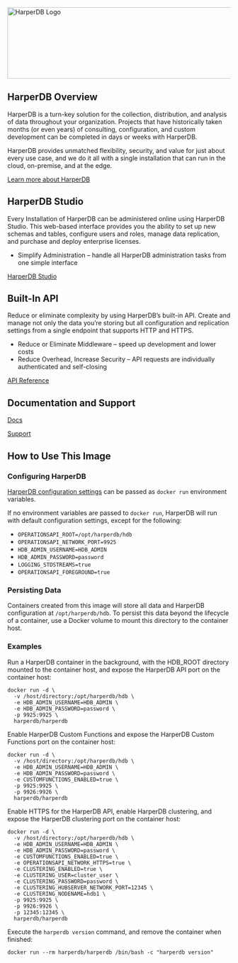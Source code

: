 <img src="https://hdb-marketing.s3.amazonaws.com/large_purple_horiz_new.png" width="562" height="161" alt="HarperDB Logo">

## HarperDB Overview

HarperDB is a turn-key solution for the collection, distribution, and analysis of data throughout your organization. Projects that have historically taken months (or even years) of consulting, configuration, and custom development can be completed in days or weeks with HarperDB.

HarperDB provides unmatched flexibility, security, and value for just about every use case, and we do it all with a single installation that can run in the cloud, on-premise, and at the edge.

[Learn more about HarperDB](https://harperdb.io/?utm_source=repo&utm_medium=dockerhub)

## HarperDB Studio

Every Installation of HarperDB can be administered online using HarperDB Studio. This web-based interface provides you the ability to set up new schemas and tables, configure users and roles, manage data replication, and purchase and deploy enterprise licenses.
- Simplify Administration – handle all HarperDB administration tasks from one simple interface

[HarperDB Studio](https://studio.harperdb.io/sign-up)

## Built-In API

Reduce or eliminate complexity by using HarperDB’s built-in API. Create and manage not only the data you’re storing but all configuration and replication settings from a single endpoint that supports HTTP and HTTPS.
- Reduce or Eliminate Middleware – speed up development and lower costs
- Reduce Overhead, Increase Security – API requests are individually authenticated and self-closing

[API Reference](https://api.harperdb.io/)

## Documentation and Support

[Docs](https://docs.harperdb.io/)

[Support](https://harperdb.io/docs/support/)

## How to Use This Image

### Configuring HarperDB
[HarperDB configuration settings](https://harperdb.io/docs/reference/configuration-file/) can be passed as `docker run` environment variables.

If no environment variables are passed to `docker run`, HarperDB will run with default configuration settings, except for the following:
- `OPERATIONSAPI_ROOT=/opt/harperdb/hdb`
- `OPERATIONSAPI_NETWORK_PORT=9925`
- `HDB_ADMIN_USERNAME=HDB_ADMIN`
- `HDB_ADMIN_PASSWORD=password`
- `LOGGING_STDSTREAMS=true`
- `OPERATIONSAPI_FOREGROUND=true`

### Persisting Data
Containers created from this image will store all data and HarperDB configuration at `/opt/harperdb/hdb`. To persist this data beyond the lifecycle of a container, use a Docker volume to mount this directory to the container host.

### Examples

Run a HarperDB container in the background, with the HDB_ROOT directory mounted to the container host, and expose the HarperDB API port on the container host:
```
docker run -d \
  -v /host/directory:/opt/harperdb/hdb \
  -e HDB_ADMIN_USERNAME=HDB_ADMIN \
  -e HDB_ADMIN_PASSWORD=password \
  -p 9925:9925 \
  harperdb/harperdb
```

Enable HarperDB Custom Functions and expose the HarperDB Custom Functions port on the container host:
```
docker run -d \
  -v /host/directory:/opt/harperdb/hdb \
  -e HDB_ADMIN_USERNAME=HDB_ADMIN \
  -e HDB_ADMIN_PASSWORD=password \
  -e CUSTOMFUNCTIONS_ENABLED=true \
  -p 9925:9925 \
  -p 9926:9926 \
  harperdb/harperdb
```

Enable HTTPS for the HarperDB API, enable HarperDB clustering, and expose the HarperDB clustering port on the container host:
```
docker run -d \
  -v /host/directory:/opt/harperdb/hdb \
  -e HDB_ADMIN_USERNAME=HDB_ADMIN \
  -e HDB_ADMIN_PASSWORD=password \
  -e CUSTOMFUNCTIONS_ENABLED=true \
  -e OPERATIONSAPI_NETWORK_HTTPS=true \
  -e CLUSTERING_ENABLED=true \
  -e CLUSTERING_USER=cluster_user \
  -e CLUSTERING_PASSWORD=password \
  -e CLUSTERING_HUBSERVER_NETWORK_PORT=12345 \
  -e CLUSTERING_NODENAME=hdb1 \
  -p 9925:9925 \
  -p 9926:9926 \
  -p 12345:12345 \
  harperdb/harperdb
```

Execute the `harperdb version` command, and remove the container when finished:
```
docker run --rm harperdb/harperdb /bin/bash -c "harperdb version"
```